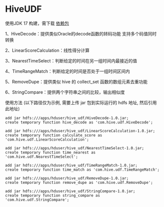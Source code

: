 # HiveUDF

使用JDK 17 构建，需下载 [依赖包](https://mvnrepository.com/artifact/org.apache.hive/hive-exec/3.1.3)

1、HiveDecode：提供类似Oracle的decode函数的转码功能 支持多个码值同时转换

2、LinearScoreCalculation：线性得分计算

3、NearestTimeSelect：判断给定的时间在另一组时间内最接近的值

4、TimeRangeMatch：判断给定的时间是否处于一组时间区间内

5、RemoveDupe：提供类似 hive 的 collect_set 函数的数组元素去重功能

6、StringCompare：提供两个字符串之间的比较，输出相似度

使用方法 (以下路径仅为示例, 需要上传 jar 包到实际运行的 hdfs 地址, 然后引用此地址)

```shell
add jar hdfs:///apps/hduser/hive_udf/HiveDecode-1.0.jar;
create temporary function hive_decode as 'com.hive.udf.HiveDecode';

add jar hdfs:///apps/hduser/hive_udf/LinearScoreCalculation-1.0.jar;
create temporary function calculate_score as 'com.hive.udf.LinearScoreCalculation';

add jar hdfs:///apps/hduser/hive_udf/NearestTimeSelect-1.0.jar;
create temporary function time_nearest as 'com.hive.udf.NearestTimeSelect';

add jar hdfs:///apps/hduser/hive_udf/TimeRangeMatch-1.0.jar;
create temporary function time_match as 'com.hive.udf.TimeRangeMatch';

add jar hdfs:///apps/hduser/hive_udf/RemoveDupe-1.0.jar;
create temporary function remove_dupe as 'com.hive.udf.RemoveDupe';

add jar hdfs:///apps/hduser/hive_udf/StringCompare-1.0.jar;
create temporary function string_compare as 'com.hive.udf.StringCompare';
```